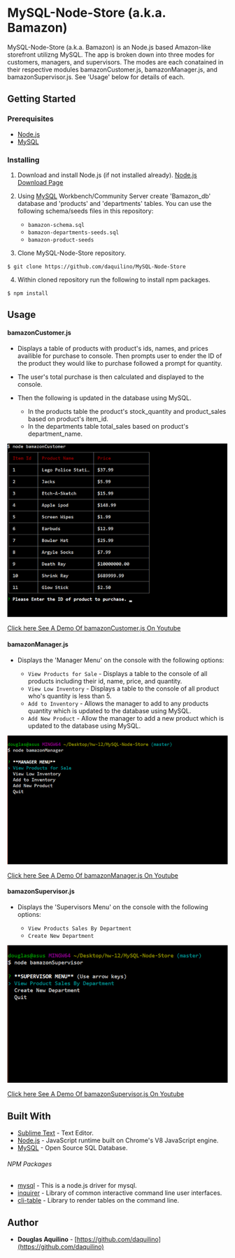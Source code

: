 # MySQL-Node-Store (a.k.a. Bamazon)
	
MySQL-Node-Store (a.k.a. Bamazon) is an Node.js based Amazon-like storefront utilizng MySQL. The app is broken down into three modes for customers, managers, and supervisors.  The modes are each conatained in their respective modules bamazonCustomer.js, bamazonManager.js, and bamazonSupervisor.js. See 'Usage' below for details of each. 

	
## Getting Started

### Prerequisites

* [Node.js](https://nodejs.org) 
* [MySQL](https://www.mysql.com/)


### Installing

1. Download and install Node.js (if not installed already). 
[Node.js Download Page](https://nodejs.org/en/download/)

2. Using [MySQL](https://www.mysql.com/) Workbench/Community Server  create 'Bamazon_db' database 
and 'products' and 'departments' tables. 
You can use the following schema/seeds files in this repository:
	
	* `bamazon-schema.sql`
	* `bamazon-departments-seeds.sql`
	* `bamazon-product-seeds`

3. Clone MySQL-Node-Store repository. 

```
$ git clone https://github.com/daquilino/MySQL-Node-Store
```

4. Within cloned repository run the following to install npm packages.

```
$ npm install
```


## Usage
#### bamazonCustomer.js

* Displays a table of products with product's ids, names, and prices availible for purchase to console. Then prompts user to ender the ID of the product they would like to purchase followed a prompt for quantity.

* The user's total purchase is then calculated and displayed to the console.

* Then the following is updated in the database using MySQL.
	* In the products table the product's stock_quantity and product_sales based on product's item_id.
	* In the departments table total_sales based on product's department_name. 

<img src="/images/customer.png" alt="bamazonCustomer screenshot" width="640">

 
 [Click here See A Demo Of bamazonCustomer.js On Youtube](https://www.youtube.com/watch?v=aYcN7VBt1L0)



 #### bamazonManager.js

*  Displays the 'Manager Menu' on the console with the following options:
	
	* `View Products for Sale` - Displays a table to the console of all products including their id, name, price, and quantity.
	* `View Low Inventory` - Displays a table to the console of all product who's quantity is less than 5.
	* `Add to Inventory` - Allows the manager to add to any products quantity which is updated to the database using MySQL.
	* `Add New Product` -  Allow the manager to add a new product which is updated to the database using MySQL.

<img src="/images/manager.png" alt="bamazonManager screenshot" width="640">

[Click here See A Demo Of bamazonManager.js On Youtube](https://www.youtube.com/watch?v=8DppxLZ7bqE)


#### bamazonSupervisor.js

*  Displays the 'Supervisors Menu' on the console with the following options:
	
	* `View Products Sales By Department`
	* `Create New Department`
	


<img src="/images/supervisor.png" alt="bamazonSupervisor screenshot" width="640">

[Click here See A Demo Of bamazonSupervisor.js On Youtube](https://www.youtube.com/watch?v=UW71qn9o-Qo)


## Built With

* [Sublime Text](https://www.sublimetext.com/) - Text Editor.
* [Node.js](https://nodejs.org) - JavaScript runtime built on Chrome's V8 JavaScript engine.
* [MySQL](https://www.mysql.com/) - Open Source SQL Database.

###### NPM Packages

* [mysql](https://www.npmjs.com/package/mysql)	- This is a node.js driver for mysql.
* [inquirer](https://www.npmjs.com/package/inquirer) - Library of common interactive command line user interfaces.
* [cli-table](https://www.npmjs.com/package/cli-table)	- Library to render tables on the command line.



## Author

* **Douglas Aquilino** - [https://github.com/daquilino](https://github.com/daquilino)